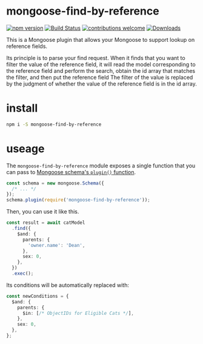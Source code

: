 # mongoose-find-by-reference

[![npm version](https://img.shields.io/npm/v/mongoose-find-by-reference.svg)](https://www.npmjs.com/package/mongoose-find-by-reference)
[![Build Status](https://travis-ci.com/cheezone/mongoose-find-by-reference.svg?branch=master)](https://travis-ci.com/cheezone/mongoose-find-by-reference)
[![contributions welcome](https://img.shields.io/badge/contributions-welcome-brightgreen.svg?style=flat)](https://github.com/cheezone/mongoose-find-by-reference/issues)
[![Downloads](https://img.shields.io/npm/dm/mongoose-find-by-reference.svg)](https://img.shields.io/npm/dm/mongoose-find-by-reference.svg)

This is a Mongoose plugin that allows your Mongoose to support lookup on reference fields.

Its principle is to parse your find request. When it finds that you want to filter the value of the reference field, it will read the model corresponding to the reference field and perform the search, obtain the id array that matches the filter, and then put the reference field The filter of the value is replaced by the judgment of whether the value of the reference field is in the id array.

# install

```bash
npm i -S mongoose-find-by-reference
```

# useage

The `mongoose-find-by-reference` module exposes a single function that you can
pass to [Mongoose schema's `plugin()` function](https://mongoosejs.com/docs/api.html#schema_Schema-plugin).

```javascript
const schema = new mongoose.Schema({
  /* ... */
});
schema.plugin(require('mongoose-find-by-reference'));
```

Then, you can use it like this.

```typescript
const result = await catModel
  .find({
    $and: {
      parents: {
        'owner.name': 'Dean',
      },
      sex: 0,
    },
  })
  .exec();
```

Its conditions will be automatically replaced with:

```typescript
const newConditions = {
  $and: {
    parents: {
      $in: [/* ObjectIDs for Eligible Cats */],
    },
    sex: 0,
  },
};
```